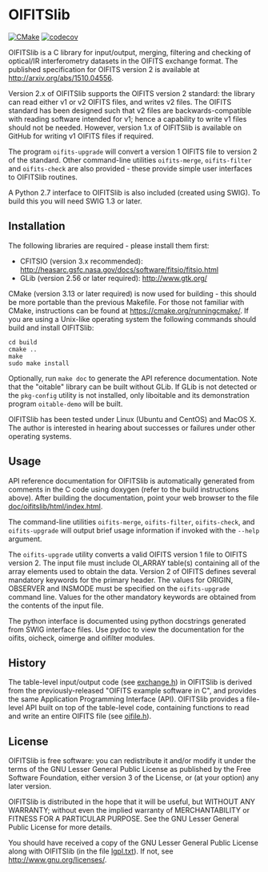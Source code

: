 OIFITSlib
=========

[![CMake](https://github.com/jsy1001/oifitslib/actions/workflows/cmake.yml/badge.svg)](https://github.com/jsy1001/oifitslib/actions/workflows/cmake.yml)
[![codecov](https://codecov.io/gh/jsy1001/oifitslib/branch/master/graph/badge.svg?token=J43UX3RVB8)](https://codecov.io/gh/jsy1001/oifitslib)

OIFITSlib is a C library for input/output, merging, filtering and checking of
optical/IR interferometry datasets in the OIFITS exchange format. The published
specification for OIFITS version 2 is available at
<http://arxiv.org/abs/1510.04556>.

Version 2.x of OIFITSlib supports the OIFITS version 2 standard: the library can
read either v1 or v2 OIFITS files, and writes v2 files. The OIFITS standard has
been designed such that v2 files are backwards-compatible with reading software
intended for v1; hence a capability to write v1 files should not be
needed. However, version 1.x of OIFITSlib is available on GitHub for writing v1
OIFITS files if required.

The program `oifits-upgrade` will convert a version 1 OIFITS file to version 2
of the standard. Other command-line utilities `oifits-merge`, `oifits-filter`
and `oifits-check` are also provided - these provide simple user interfaces to
OIFITSlib routines.

A Python 2.7 interface to OIFITSlib is also included (created using SWIG). To
build this you will need SWIG 1.3 or later.

Installation
------------

The following libraries are required - please install them first:

- CFITSIO (version 3.x recommended):
  <http://heasarc.gsfc.nasa.gov/docs/software/fitsio/fitsio.html>
- GLib (version 2.56 or later required): <http://www.gtk.org/>

CMake (version 3.13 or later required) is now used for building - this should be
more portable than the previous Makefile. For those not familiar with CMake,
instructions can be found at <https://cmake.org/runningcmake/>. If you are using
a Unix-like operating system the following commands should build and install
OIFITSlib:

    cd build
    cmake ..
    make
    sudo make install

Optionally, run `make doc` to generate the API reference documentation.  Note
that the "oitable" library can be built without GLib. If GLib is not detected or
the `pkg-config` utility is not installed, only liboitable and its demonstration
program `oitable-demo` will be built.

OIFITSlib has been tested under Linux (Ubuntu and CentOS) and MacOS X. The
author is interested in hearing about successes or failures under other
operating systems.

Usage
-----

API reference documentation for OIFITSlib is automatically generated from
comments in the C code using doxygen (refer to the build instructions
above). After building the documentation, point your web browser to the file
[doc/oifitslib/html/index.html](doc/oifitslib/html/index.html).

The command-line utilities `oifits-merge`, `oifits-filter`, `oifits-check`, and
`oifits-upgrade` will output brief usage information if invoked with the
`--help` argument.

The `oifits-upgrade` utility converts a valid OIFITS version 1 file to OIFITS
version 2. The input file must include OI_ARRAY table(s) containing all of the
array elements used to obtain the data. Version 2 of OIFITS defines several
mandatory keywords for the primary header. The values for ORIGIN, OBSERVER and
INSMODE must be specified on the `oifits-upgrade` command line. Values for the
other mandatory keywords are obtained from the contents of the input file.

The python interface is documented using python docstrings generated from SWIG
interface files. Use pydoc to view the documentation for the oifits, oicheck,
oimerge and oifilter modules.

History
-------

The table-level input/output code (see [exchange.h](src/oifitslib/exchange.h))
in OIFITSlib is derived from the previously-released "OIFITS example software in
C", and provides the same Application Programming Interface (API). OIFITSlib
provides a file-level API built on top of the table-level code, containing
functions to read and write an entire OIFITS file (see
[oifile.h](src/oifitslib/oifile.h)).

License
-------

OIFITSlib is free software: you can redistribute it and/or modify it under the
terms of the GNU Lesser General Public License as published by the Free Software
Foundation, either version 3 of the License, or (at your option) any later
version.

OIFITSlib is distributed in the hope that it will be useful, but WITHOUT ANY
WARRANTY; without even the implied warranty of MERCHANTABILITY or FITNESS FOR A
PARTICULAR PURPOSE.  See the GNU Lesser General Public License for more details.

You should have received a copy of the GNU Lesser General Public License along
with OIFITSlib (in the file [lgpl.txt](lgpl.txt)).  If not, see
<http://www.gnu.org/licenses/>.
